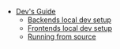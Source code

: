 - [Dev's Guide](https://github.com/ia-toki/judgels/wiki/Dev's-Guide)
  - [Backends local dev setup](https://github.com/ia-toki/judgels/wiki/Backends-local-dev-setup)
  - [Frontends local dev setup](https://github.com/ia-toki/judgels/wiki/Frontend-local-dev-setup)
  - [Running from source](https://github.com/ia-toki/judgels/wiki/Running-from-source)